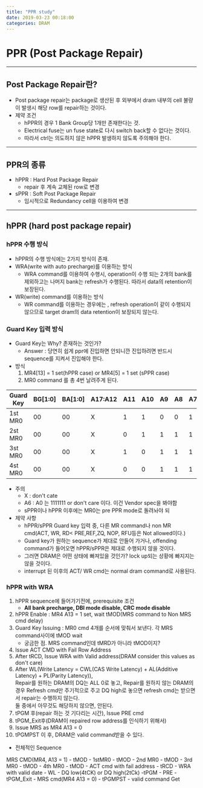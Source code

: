 ```yaml
---
title: "PPR study"
date: 2019-03-23 00:18:00
categories: DRAM
---
```


# PPR (Post Package Repair)
---
## Post Package Repair란?

- Post package repair는 package로 생산된 후 외부에서 dram 내부의 cell 불량이 발생시 해당 row를 repair하는 것이다.
- 제약 조건
    - hPPR의 경우 1 Bank Group당 1개만 존재한다는 것.
    - Electrical fuse는 un fuse state로 다시 switch back할 수 없다는 것이다.
    - 따라서 ctrl는 의도하지 않은 hPPR 발생하지 않도록 주의해야 한다.

---
## PPR의 종류

- hPPR : Hard Post Package Repair
    - repair 후 계속 교체된 row로 변경
- sPPR : Soft Post Package Repair
    - 임시적으로 Redundancy cell을 이용하여 변경

---
## hPPR (hard post package repair)

### hPPR 수행 방식
- hPPR의 수행 방식에는 2가지 방식이 존재.
- WRA(write with auto precharge)를 이용하는 방식
    - WRA command를 이용하여 수행시, operation이 수행 되는 2개의 bank를 제외하고는 나머지 bank는 refresh가 수행된다. 따라서 data의 retention이 보장된다.
- WR(write) command를 이용하는 방식
    - WR command를 이용하는 경우에는 , refresh operation이 같이 수행되지 않으므로 target dram의 data retention이 보장되지 않는다.

### Guard Key 입력 방식
- Guard Key는 Why? 존재하는 것인가?
    - Answer : 당연히 쉽게 ppr에 진입하면 안되니깐 진입하려면 반드시 sequence를 지켜서 진입해야 한다.
- 방식
    1. MR4[13] = 1 set(hPPR case) or MR4[5] = 1 set (sPPR case)
    2. MR0 command 를 총 4번 날려주게 된다.

| Guard Key | BG[1:0] | BA[1:0] | A17:A12 | A11 | A10 | A9 | A8 | A7 | A6:A0 |
| --- | --- | --- | --- | --- | --- | --- | --- | --- | --- |
| 1st MR0 | 00 | 00 |  X  | 1 | 1 | 0 | 0 | 1 | 1111111  |
| 2st MR0 | 00 | 00 |  X  | 0 | 1 | 1 | 1 | 1 | 1111111  |
| 3st MR0 | 00 | 00 |  X  | 1 | 0 | 1 | 1 | 1 | 1111111  |
| 4st MR0 | 00 | 00 |  X  | 0 | 0 | 1 | 1 | 1 | 1111111  |

- 주의
    - X : don't cate
    - A6 : A0 는 1111111 or don't care 이다. 이건 Vendor spec을 봐야함
    - sPPR이나 hPPR 이후에는 MR0는 pre PPR mode로 돌려놔야 되
- 제약 사항
    - hPPR/sPPR Guard key 입력 중, 다른 MR command나 non MR cmd(ACT, WR, RD< PRE,REF,ZQ, NOP, RFU등은 Not allowed이다.)
    - Guard key가 원하는 sequence가 제대로 안들어 가거나, offending command가 들어오면 hPPR/sPPR은 제대로 수행되지 않을 것이다.
    - 그러면 DRAM은 어떤 상태에 빠져있을 것인가? lock up되는 상황에 빠지지는 않을 것이다.
    - interrupt 된 이후의 ACT/ WR cmd는 normal dram command로 사용된다.

### hPPR with WRA
1. hPPR sequence에 들어가기전에, prerequisite 조건
    -  **All bank precharge, DBI mode disable, CRC mode disable**
2. hPPR Enable : MR4 A13 = 1 set, wait tMOD(MRS command to Non MRS cmd delay)
3. Guard Key Issuing : MR0 cmd 4개를 순서에 맞춰서 보낸다. 각 MRS command사이에 tMOD wait
    - 궁금한 점. MRS command인데 tMRD가 아니라 tMOD이지?
4. Issue ACT CMD with Fail Row Address
5. After tRCD, Issue WRA with Valid address(DRAM consider this values as don't care)
6. After WL(Write Latency = CWL(CAS Write Latency) + AL(Additive Latency) + PL(Parity Latency)),<br> Repair를 원하는 DRAM의 DQ는 ALL 0로 놓고, Repair를 원하지 않는 DRAM의 경우 Refresh cmd만 주기적으로 주고 DQ high로 놓으면 refresh cmd는 받으면서 repair는 수행하지 않는다. <br>둘 중에서 아무것도 해당하지 않으면, 안된다.
7. tPGM 후(repair 하는 것 기다리는 시간), Issue PRE cmd
8. tPGM_Exit후(DRAM이 repaired row address를 인식하기 위해서)
9. Issue MRS as MR4 A13 = 0
10. tPGMPST 이 후, DRAM은 valid command받을 수 있다.

- 전체적인 Sequence

MRS CMD(MR4, A13 = 1) - tMOD - 1stMR0 - tMOD - 2nd MR0 - tMOD - 3rd MR0 - tMOD - 4th MR0 - tMOD - ACT cmd with fail address - tRCD - WRA with valid date - WL - DQ low(4tCK) or DQ high(2tCk) -tPGM - PRE - tPGM_Exit - MRS cmd(MR4 A13 = 0) - tPGMPST - valid command Get
